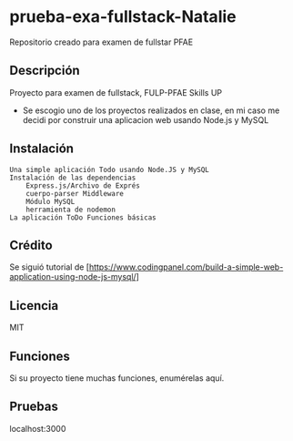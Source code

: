 # prueba-exa-fullstack-Natalie
Repositorio creado para examen de fullstar PFAE 
## Descripción
Proyecto para examen de fullstack, FULP-PFAE Skills UP

- Se escogio uno de los proyectos realizados en clase, en mi caso me decidi por construir una aplicacion web usando Node.js y MySQL 

## Instalación
    Una simple aplicación Todo usando Node.JS y MySQL
    Instalación de las dependencias
        Express.js/Archivo de Exprés
        cuerpo-parser Middleware
        Módulo MySQL
        herramienta de nodemon
    La aplicación ToDo Funciones básicas
        
## Crédito

Se siguió tutorial de [https://www.codingpanel.com/build-a-simple-web-application-using-node-js-mysql/]

## Licencia
MIT

## Funciones

Si su proyecto tiene muchas funciones, enumérelas aquí.

## Pruebas
localhost:3000